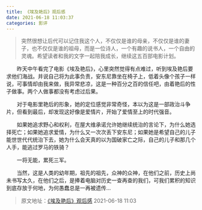 ```yaml
---
title: 《埃及艳后》观后感
date: 2021-06-18 11:03:37
categories: 影评
---
```


> 突然很想让后代可以记住我这个人，不仅仅是谁的母亲，不仅仅是谁的妻子，也不仅仅是谁的祖母，而是一位诗人，一个有趣的说书人，一个自由的灵魂。希望读者和我的文字一起陪我成长，继续这五百部电影计划。 

&emsp;&emsp;昨天中午看完了电影《埃及艳后》，心里突然觉得有点难过，听到埃及艳后要求他们海战。并说自己将为此事负责，安东尼靠坐在椅子上，低着头像个孩子一样说，可事情却由我来做，我异常悲凉，这是一种百分之百的信任吧，由着艳后的性子做事。两个人做事都没有考虑过后果。
<!-- more -->

&emsp;&emsp;对于电影里艳后的形象，她的定位感觉非常奇怪，本以为这是一部政治斗争片，但看到最后，却发现这好像是爱情片，开始了爱情至上的时代强音。

&emsp;&emsp;如果她追求野心和权利，在屋大维承诺允许她继续统治的言论下，为什么她选择死亡；如果她追求爱情，为什么又一次次丢下安东尼；如果她是希望自己的儿子能世世代代统治下去，她为什么会天真的以为国破家亡之际，自己的儿子和那几个人手，能逃过罗马的铁骑？

&emsp;&emsp;一将无能，累死三军。

&emsp;&emsp;当然，这是人类的幼年期，祖先的祖先，众神的众神，在他们之前，历史上尚未书写太久，在他们之后，是捧着电脑对历史一查再查的我们，可我们累积的知识到底存放于何地，为何愚蠢总是一再被遗传... 

> 原文地址：[《埃及艳后》观后感](https://www.bilibili.com/read/cv11777912) 2021-06-18 11:03
